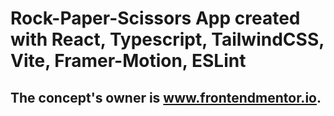 # Rock-Paper-Scissors App created with React, Typescript, TailwindCSS, Vite, Framer-Motion, ESLint

## The concept's owner is www.frontendmentor.io.
